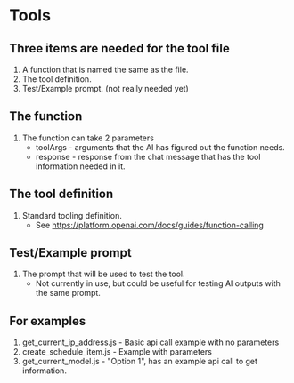 # Tools

## Three items are needed for the tool file
1. A function that is named the same as the file.
2. The tool definition.
3. Test/Example prompt. (not really needed yet)

## The function
1. The function can take 2 parameters
   - toolArgs - arguments that the AI has figured out the function needs.
   - response - response from the chat message that has the tool information needed in it.

## The tool definition
1. Standard tooling definition.
   - See https://platform.openai.com/docs/guides/function-calling

## Test/Example prompt
1. The prompt that will be used to test the tool.
   - Not currently in use, but could be useful for testing AI outputs with the same prompt.

## For examples
1. get_current_ip_address.js - Basic api call example with no parameters 
2. create_schedule_item.js - Example with parameters
3. get_current_model.js - "Option 1", has an example api call to get information.
